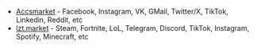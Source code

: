 - [Accsmarket](https://accsmarket.com/) - Facebook, Instagram, VK, GMail, Twitter/X, TikTok, Linkedin, Reddit, etc
- [lzt.market](https://lzt.market/) - Steam, Fortnite, LoL, Telegram, Discord, TikTok, Instagram, Spotify, Minecraft, etc